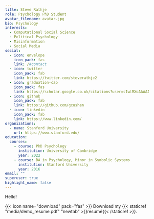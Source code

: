 ```yaml
---
title: Steve Rathje
role: Psychology PhD Student
avatar_filename: avatar.jpg
bio: Psychology
interests:
  - Computational Social Science
  - Political Psychology
  - Misinformation
  - Social Media
social:
  - icon: envelope
    icon_pack: fas
    link: /#contact
  - icon: twitter
    icon_pack: fab
    link: https://twitter.com/steverathje2
  - icon: graduation-cap
    icon_pack: fas
    link: https://scholar.google.co.uk/citations?user=sIwtMXoAAAAJ
  - icon: github
    icon_pack: fab
    link: https://github.com/gcushen
  - icon: linkedin
    icon_pack: fab
    link: https://www.linkedin.com/
organizations:
  - name: Stanford University
    url: https://www.stanford.edu/
education:
  courses:
    - course: PhD Psychology
      institution: University of Cambridge
      year: 2022
    - course: BA in Psychology, Minor in Symbolic Systems
      institution: Stanford University
      year: 2016
email: ""
superuser: true
highlight_name: false
---
```

Hello!

{{< icon name="download" pack="fas" >}} Download my {{< staticref "media/demo_resume.pdf" "newtab" >}}resumé{{< /staticref >}}.